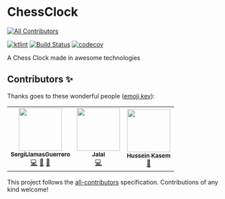 # ChessClock
[![All Contributors](https://img.shields.io/badge/all_contributors-2-orange.svg?style=flat-square)](#contributors)

[![ktlint](https://img.shields.io/badge/code%20style-%E2%9D%A4-FF4081.svg)](https://ktlint.github.io/)
[![Build Status](https://travis-ci.com/joanb/KotlinChessClock.svg?branch=master)](https://travis-ci.com/joanb/KotlinChessClock)
[![codecov](https://codecov.io/gh/joanb/KotlinChessClock/branch/master/graph/badge.svg)](https://codecov.io/gh/joanb/KotlinChessClock)

A Chess Clock made in awesome technologies

## Contributors ✨

Thanks goes to these wonderful people ([emoji key](https://allcontributors.org/docs/en/emoji-key)):

<!-- ALL-CONTRIBUTORS-LIST:START - Do not remove or modify this section -->
<!-- prettier-ignore-start -->
<!-- markdownlint-disable -->
<table>
  <tr>
    <td align="center"><a href="https://github.com/SergiLlamasGuerrero"><img src="https://avatars3.githubusercontent.com/u/20481281?v=4" width="100px;" alt=""/><br /><sub><b>SergiLlamasGuerrero</b></sub></a><br /><a href="https://github.com/joanb/KotlinChessClock/commits?author=SergiLlamasGuerrero" title="Code">💻</a> <a href="https://github.com/joanb/KotlinChessClock/pulls?q=is%3Apr+reviewed-by%3ASergiLlamasGuerrero" title="Reviewed Pull Requests">👀</a> <a href="#ideas-SergiLlamasGuerrero" title="Ideas, Planning, & Feedback">🤔</a></td>
    <td align="center"><a href="https://github.com/jalalkhademi"><img src="https://avatars3.githubusercontent.com/u/1236342?v=4" width="100px;" alt=""/><br /><sub><b>Jalal</b></sub></a><br /><a href="https://github.com/joanb/KotlinChessClock/commits?author=jalalkhademi" title="Code">💻</a></td>
    <td align="center"><a href="https://github.com/helbaroudy"><img src="https://avatars3.githubusercontent.com/u/810241?v=4" width="100px;" alt=""/><br /><sub><b>Hussein Kasem</b></sub></a><br /><a href="https://github.com/joanb/KotlinChessClock/pulls?q=is%3Apr+reviewed-by%3Ahelbaroudy" title="Reviewed Pull Requests">👀</a></td>
  </tr>
</table>

<!-- markdownlint-enable -->
<!-- prettier-ignore-end -->
<!-- ALL-CONTRIBUTORS-LIST:END -->

This project follows the [all-contributors](https://github.com/all-contributors/all-contributors) specification. Contributions of any kind welcome!